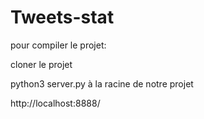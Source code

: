 # Tweets-stat

pour compiler le projet:

cloner le projet

python3 server.py à la racine de notre projet

http://localhost:8888/
